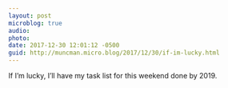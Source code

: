 ```yaml
---
layout: post
microblog: true
audio: 
photo: 
date: 2017-12-30 12:01:12 -0500
guid: http://muncman.micro.blog/2017/12/30/if-im-lucky.html
---
```

If I’m lucky, I’ll have my task list for this weekend done by 2019. 

